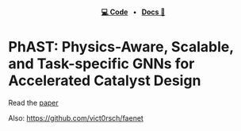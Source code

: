 <p align="center">
<strong><a href="https://github.com/vict0rsch/phast" target="_blank">💻 Code</a></strong>
<strong>&nbsp;&nbsp;•&nbsp;&nbsp;</strong>
<strong><a href="https://phast.readthedocs.io/" target="_blank">Docs 📑</a></strong>
</p>

# PhAST: Physics-Aware, Scalable, and Task-specific GNNs for Accelerated Catalyst Design

Read the [paper](https://openreview.net/forum?id=hHercGKiXvP)

Also: https://github.com/vict0rsch/faenet
